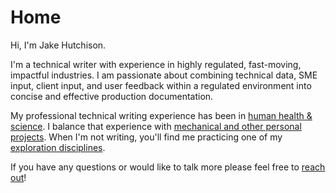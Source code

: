 # Home

Hi, I'm Jake Hutchison.

 I'm a technical writer with experience in highly regulated, fast-moving, impactful industries. I am passionate about combining technical data, SME input, client input, and user feedback within a regulated environment into concise and effective production documentation. 

 My professional technical writing experience has been in  [human health & science](Resume.md#experience). I balance that experience with [mechanical and other personal projects](Portfolio/index.md#portfolio). When I'm not writing, you'll find me practicing one of my [exploration disciplines](Personal.md#personal). 

 If you have any questions or would like to talk more please feel free to [reach out](Contact.md#contact)! 


